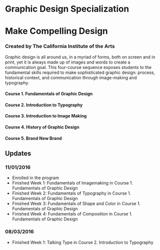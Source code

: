 # Graphic Design Specialization
# Make Compelling Design
### Created by The California Institute of the Arts

Graphic design is all around us, in a myriad of forms, both on screen and in print, yet it is always made up of images and words to create a communication goal. This four-course sequence exposes students to the fundamental skills required to make sophisticated graphic design: process, historical context, and communication through image-making and typography.

#### Course 1. Fundamentals of Graphic Design
#### Course 2. Introduction to Typography
#### Course 3. Introduction to Image Making
#### Course 4. History of Graphic Design
#### Course 5. Brand New Brand

## Updates
### 11/01/2016
- Enrolled in the program
- Finished Week 1: Fundamentals of Imagemaking in Course 1. Fundamentals of Graphic Design
- Finished Week 2: Fundamentals of Typography in Course 1. Fundamentals of Graphic Design
- Finished Week 3: Fundamentals of Shape and Color in Course 1. Fundamentals of Graphic Design
- Finished Week 4: Fundamentals of Composition in Course 1. Fundamentals of Graphic Design

### 08/03/2016
- Finished Week 1: Talking Type in Course 2. Introduction to Typography
